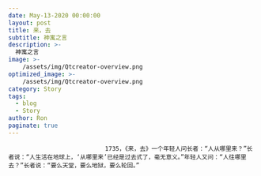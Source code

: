 ```yaml
---
date: May-13-2020 00:00:00
layout: post
title: 来，去
subtitle: 神寓之言
description: >-
  神寓之言
image: >-
    /assets/img/Qtcreator-overview.png
optimized_image: >-
    /assets/img/Qtcreator-overview.png
category: Story
tags:
  - blog
  - Story
author: Ron
paginate: true
---
```


							　　1735，《来，去》一个年轻人问长者：“人从哪里来？”长者说：“人生活在地球上，‘从哪里来’已经是过去式了，毫无意义。”年轻人又问：“人往哪里去？”长者说：“要么天堂，要么地狱，要么轮回。”
							
							
						